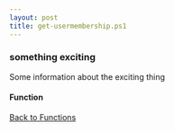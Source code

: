 ```yaml
---
layout: post
title: get-usermembership.ps1
---
```


### something exciting

Some information about the exciting thing

#### Function

<script async src="https://gist-it.appspot.com/github.com/BanterBoy/scripts-blog/blob/master/PowerShell/functions/activeDirectory/get-usermembership.ps1"></script>

<a href="/menu/_pages/functions.html">Back to Functions</a>
